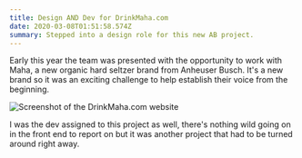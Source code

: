 ```yaml
---
title: Design AND Dev for DrinkMaha.com
date: 2020-03-08T01:51:58.574Z
summary: Stepped into a design role for this new AB project.
---
```

Early this year the team was presented with the opportunity to work with Maha, a new organic hard seltzer brand from Anheuser Busch. It's a new brand so it was an exciting challenge to help establish their voice from the beginning.

![Screenshot of the DrinkMaha.com website](/static/img/screencapture-drinkmaha-2020-03-07-19_58_42.png)

I was the dev assigned to this project as well, there's nothing wild going on in the front end to report on but it was another project that had to be turned around right away.